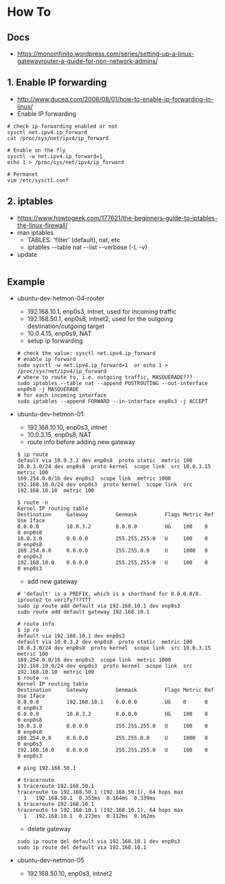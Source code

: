 # How To
## Docs
* https://monoinfinito.wordpress.com/series/setting-up-a-linux-gatewayrouter-a-guide-for-non-network-admins/

## 1. Enable IP forwarding
* http://www.ducea.com/2006/08/01/how-to-enable-ip-forwarding-in-linux/
* Enable IP forwarding
```
# check ip-forwarding enabled or not
sysctl net.ipv4.ip_forward
cat /proc/sys/net/ipv4/ip_forward

# Enable on the fly
sysctl -w net.ipv4.ip_forward=1
echo 1 > /proc/sys/net/ipv4/ip_forward

# Permanet
vim /etc/sysctl.conf
```

## 2. iptables
* https://www.howtogeek.com/177621/the-beginners-guide-to-iptables-the-linux-firewall/
* man iptables
  * TABLES: 'filter' (default), nat, etc
  * iptables --table nat --list --verbose (-L -v)
* update
```
```

## Example
* ubuntu-dev-hetmon-04-router
  * 192.168.10.1, enp0s3, intnet, used for incoming traffic
  * 192.168.50.1, enp0s8, intnet2, used for the outgoing destination/outgoing target
  * 10.0.4.15, enp0s9, NAT
  * setup ip forwarding
  ```
  # check the value: sysctl net.ipv4.ip_forward
  # enable ip forward
  sudo sysctl -w net.ipv4.ip_forward=1  or echo 1 > /proc/sys/net/ipv4/ip_forward
  # where to route to, i.e. outgoing traffic, MASQUERADE???
  sudo iptables --table nat --append POSTROUTING --out-interface enp0s8 -j MASQUERADE
  # for each incoming interface
  sudo iptables --append FORWARD --in-interface enp0s3 -j ACCEPT
  ```

* ubuntu-dev-hetmon-01:
  * 192.168.10.10, enp0s3, intnet
  * 10.0.3.15, enp0s8, NAT
  * route info before adding new gateway
  ```
  $ ip route
  default via 10.0.3.2 dev enp0s8  proto static  metric 100
  10.0.3.0/24 dev enp0s8  proto kernel  scope link  src 10.0.3.15  metric 100
  169.254.0.0/16 dev enp0s3  scope link  metric 1000
  192.168.10.0/24 dev enp0s3  proto kernel  scope link  src 192.168.10.10  metric 100

  $ route -n
  Kernel IP routing table
  Destination     Gateway         Genmask         Flags Metric Ref    Use Iface
  0.0.0.0         10.0.3.2        0.0.0.0         UG    100    0        0 enp0s8
  10.0.3.0        0.0.0.0         255.255.255.0   U     100    0        0 enp0s8
  169.254.0.0     0.0.0.0         255.255.0.0     U     1000   0        0 enp0s3
  192.168.10.0    0.0.0.0         255.255.255.0   U     100    0        0 enp0s3
  ```
  * add new gateway
  ```
  # 'default' is a PREFIX, which is a shorthand for 0.0.0.0/0. iproute2 to verify???TTT
  sudo ip route add default via 192.168.10.1 dev enp0s3
  sudo route add default gateway 192.168.10.1

  # route info
  $ ip ro
  default via 192.168.10.1 dev enp0s3
  default via 10.0.3.2 dev enp0s8  proto static  metric 100
  10.0.3.0/24 dev enp0s8  proto kernel  scope link  src 10.0.3.15  metric 100
  169.254.0.0/16 dev enp0s3  scope link  metric 1000
  192.168.10.0/24 dev enp0s3  proto kernel  scope link  src 192.168.10.10  metric 100
  $ route -n
  Kernel IP routing table
  Destination     Gateway         Genmask         Flags Metric Ref    Use Iface
  0.0.0.0         192.168.10.1    0.0.0.0         UG    0      0        0 enp0s3
  0.0.0.0         10.0.3.2        0.0.0.0         UG    100    0        0 enp0s8
  10.0.3.0        0.0.0.0         255.255.255.0   U     100    0        0 enp0s8
  169.254.0.0     0.0.0.0         255.255.0.0     U     1000   0        0 enp0s3
  192.168.10.0    0.0.0.0         255.255.255.0   U     100    0        0 enp0s3

  # ping 192.168.50.1

  # traceroute
  $ traceroute 192.168.50.1
  traceroute to 192.168.50.1 (192.168.50.1), 64 hops max
    1   192.168.50.1  0.353ms  0.164ms  0.339ms
  $ traceroute 192.168.10.1
  traceroute to 192.168.10.1 (192.168.10.1), 64 hops max
    1   192.168.10.1  0.273ms  0.112ms  0.162ms
  ```
  * delete gateway
  ```
  sudo ip route del default via 192.168.10.1 dev enp0s3
  sudo ip route del default via 192.168.10.1
  ```

* ubuntu-dev-netmon-05
  * 192.168.50.10, enp0s3, intnet2
